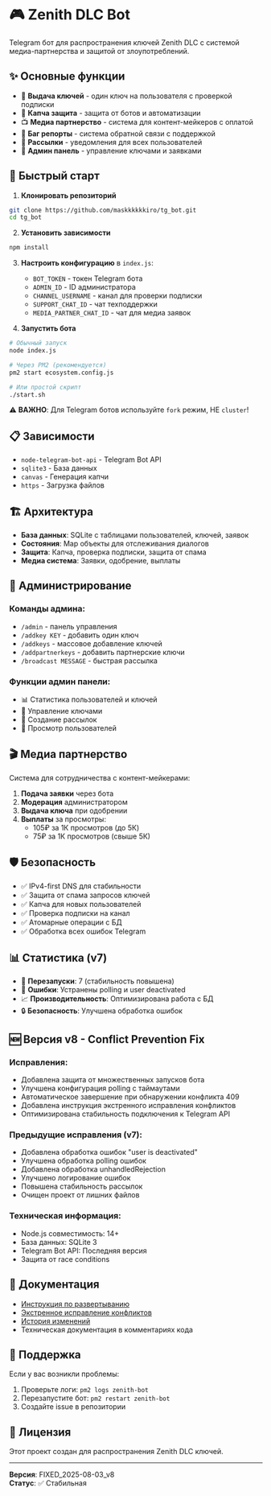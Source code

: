 # 🎮 Zenith DLC Bot

Telegram бот для распространения ключей Zenith DLC с системой медиа-партнерства и защитой от злоупотреблений.

## ✨ Основные функции

- 🎯 **Выдача ключей** - один ключ на пользователя с проверкой подписки
- 🔐 **Капча защита** - защита от ботов и автоматизации
- 📺 **Медиа партнерство** - система для контент-мейкеров с оплатой
- 🐛 **Баг репорты** - система обратной связи с поддержкой
- 📢 **Рассылки** - уведомления для всех пользователей
- 👑 **Админ панель** - управление ключами и заявками

## 🚀 Быстрый старт

1. **Клонировать репозиторий**
```bash
git clone https://github.com/maskkkkkkiro/tg_bot.git
cd tg_bot
```

2. **Установить зависимости**
```bash
npm install
```

3. **Настроить конфигурацию** в `index.js`:
   - `BOT_TOKEN` - токен Telegram бота
   - `ADMIN_ID` - ID администратора
   - `CHANNEL_USERNAME` - канал для проверки подписки
   - `SUPPORT_CHAT_ID` - чат техподдержки
   - `MEDIA_PARTNER_CHAT_ID` - чат для медиа заявок

4. **Запустить бота**
```bash
# Обычный запуск
node index.js

# Через PM2 (рекомендуется)
pm2 start ecosystem.config.js

# Или простой скрипт
./start.sh
```

⚠️ **ВАЖНО**: Для Telegram ботов используйте `fork` режим, НЕ `cluster`!

## 📋 Зависимости

- `node-telegram-bot-api` - Telegram Bot API
- `sqlite3` - База данных
- `canvas` - Генерация капчи
- `https` - Загрузка файлов

## 🏗️ Архитектура

- **База данных**: SQLite с таблицами пользователей, ключей, заявок
- **Состояния**: Map объекты для отслеживания диалогов
- **Защита**: Капча, проверка подписки, защита от спама
- **Медиа система**: Заявки, одобрение, выплаты

## 🔧 Администрирование

### Команды админа:
- `/admin` - панель управления
- `/addkey KEY` - добавить один ключ
- `/addkeys` - массовое добавление ключей
- `/addpartnerkeys` - добавить партнерские ключи
- `/broadcast MESSAGE` - быстрая рассылка

### Функции админ панели:
- 📊 Статистика пользователей и ключей
- 🔑 Управление ключами
- 📢 Создание рассылок
- 👥 Просмотр пользователей

## 🎬 Медиа партнерство

Система для сотрудничества с контент-мейкерами:

1. **Подача заявки** через бота
2. **Модерация** администратором
3. **Выдача ключа** при одобрении
4. **Выплаты** за просмотры:
   - 105₽ за 1К просмотров (до 5К)
   - 75₽ за 1К просмотров (свыше 5К)

## 🛡️ Безопасность

- ✅ IPv4-first DNS для стабильности
- ✅ Защита от спама запросов ключей
- ✅ Капча для новых пользователей
- ✅ Проверка подписки на канал
- ✅ Атомарные операции с БД
- ✅ Обработка всех ошибок Telegram

## 📊 Статистика (v7)

- 🔄 **Перезапуски**: 7 (стабильность повышена)
- 🐛 **Ошибки**: Устранены polling и user deactivated
- 📈 **Производительность**: Оптимизирована работа с БД
- 🔒 **Безопасность**: Улучшена обработка ошибок

## 🆕 Версия v8 - Conflict Prevention Fix

### Исправления:
- Добавлена защита от множественных запусков бота  
- Улучшена конфигурация polling с таймаутами
- Автоматическое завершение при обнаружении конфликта 409
- Добавлена инструкция экстренного исправления конфликтов
- Оптимизирована стабильность подключения к Telegram API

### Предыдущие исправления (v7):
- Добавлена обработка ошибок "user is deactivated"
- Улучшена обработка polling ошибок
- Добавлена обработка unhandledRejection
- Улучшено логирование ошибок
- Повышена стабильность рассылок
- Очищен проект от лишних файлов

### Техническая информация:
- Node.js совместимость: 14+
- База данных: SQLite 3
- Telegram Bot API: Последняя версия
- Защита от race conditions

## 📖 Документация

- [Инструкция по развертыванию](DEPLOY.md)
- [Экстренное исправление конфликтов](FIX_CONFLICT.md)
- [История изменений](deploy.txt)
- Техническая документация в комментариях кода

## 🤝 Поддержка

Если у вас возникли проблемы:
1. Проверьте логи: `pm2 logs zenith-bot`
2. Перезапустите бот: `pm2 restart zenith-bot`
3. Создайте issue в репозитории

## 📄 Лицензия

Этот проект создан для распространения Zenith DLC ключей.

---
**Версия**: FIXED_2025-08-03_v8  
**Статус**: ✅ Стабильная
